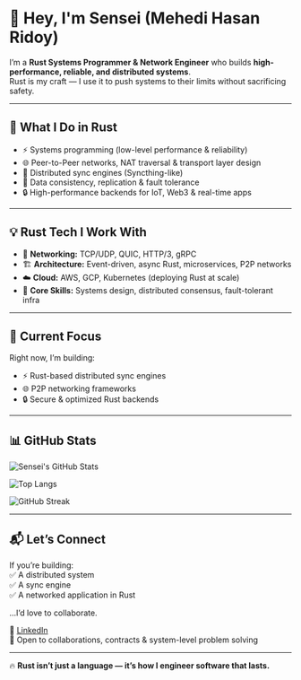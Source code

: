 # 👋 Hey, I'm Sensei (Mehedi Hasan Ridoy)

I’m a **Rust Systems Programmer & Network Engineer** who builds **high-performance, reliable, and distributed systems**.  
Rust is my craft — I use it to push systems to their limits without sacrificing safety.  

---

## 🦀 What I Do in Rust
- ⚡ Systems programming (low-level performance & reliability)  
- 🌐 Peer-to-Peer networks, NAT traversal & transport layer design  
- 🔗 Distributed sync engines (Syncthing-like)  
- 💾 Data consistency, replication & fault tolerance  
- 🔒 High-performance backends for IoT, Web3 & real-time apps  

---

## 💡 Rust Tech I Work With
- 📡 **Networking:** TCP/UDP, QUIC, HTTP/3, gRPC  
- 🏗️ **Architecture:** Event-driven, async Rust, microservices, P2P networks  
- ☁️ **Cloud:** AWS, GCP, Kubernetes (deploying Rust at scale)  
- 🔬 **Core Skills:** Systems design, distributed consensus, fault-tolerant infra  

---

## 🚀 Current Focus
Right now, I’m building:  
- ⚡ Rust-based distributed sync engines  
- 🌐 P2P networking frameworks  
- 🔒 Secure & optimized Rust backends  

---

## 📊 GitHub Stats
![Sensei's GitHub Stats](https://github-readme-stats.vercel.app/api?username=mehedix21&show_icons=true&theme=tokyonight&hide_border=true)  

![Top Langs](https://github-readme-stats.vercel.app/api/top-langs/?username=mehedix21&layout=compact&theme=tokyonight&hide_border=true&langs_count=6)  

![GitHub Streak](https://github-readme-streak-stats.herokuapp.com/?user=mehedix21&theme=tokyonight&hide_border=true)  

---

## 📬 Let’s Connect
If you’re building:  
✅ A distributed system  
✅ A sync engine  
✅ A networked application in Rust  

…I’d love to collaborate.  

💌 [LinkedIn](https://linkedin.com/in/mehedix21)  
🐙 Open to collaborations, contracts & system-level problem solving  

---

🔥 **Rust isn’t just a language — it’s how I engineer software that lasts.**  
